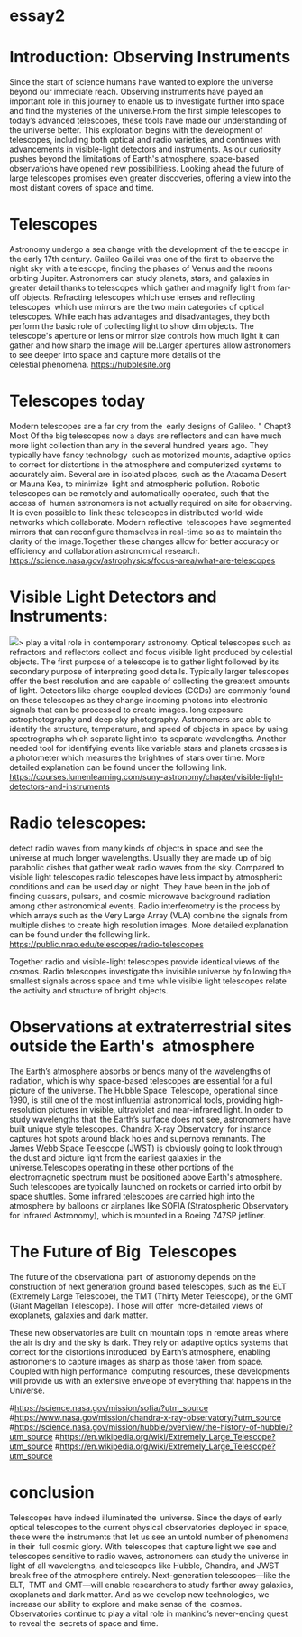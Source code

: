 # essay2

# Introduction: Observing Instruments

Since the start of science humans have wanted to explore the universe beyond our immediate reach. Observing instruments have played an important role in this journey to enable us to investigate further into space and find the mysteries of the universe.From the first simple telescopes to today’s advanced telescopes, these tools have made our understanding of the universe better. This exploration begins with the development of telescopes, including both optical and radio varieties, and continues with advancements in visible-light detectors and instruments. As our curiosity pushes beyond the limitations of Earth's atmosphere, space-based observations have opened new possibilitiess. Looking ahead the future of large telescopes promises even greater discoveries, offering a view into the most distant covers of space and time.

# Telescopes

Astronomy undergo a sea change with the development of the telescope in the early 17th century. Galileo Galilei was one of the first to observe the night sky with a telescope, finding the phases of Venus and the moons orbiting Jupiter. Astronomers can study planets, stars, and galaxies in greater detail thanks to telescopes which gather and magnify light from far-off objects. Refracting telescopes which use lenses and reflecting telescopes  which use mirrors are the two main categories of optical telescopes. While each has advantages and disadvantages, they both perform the basic role of collecting light to show dim objects. The telescope's aperture or lens or mirror size controls how much light it can gather and how sharp the image will be.Larger apertures allow astronomers to see deeper into space and capture more details of the celestial phenomena.
https://hubblesite.org

# Telescopes today

Modern telescopes are a far cry from the early designs of Galileo. " Chapt3 Most Of the big telescopes now a days are reflectors and can have much more light collection than any in the several hundred years ago. They typically have fancy technology such as motorized mounts, adaptive optics to correct for distortions in the atmosphere and computerized systems to accurately aim. Several are in isolated places, such as the Atacama Desert or Mauna Kea, to minimize light and atmospheric pollution. Robotic telescopes can be remotely and automatically operated, such that the access of human astronomers is not actually required on site for observing. It is even possible to link these telescopes in distributed world-wide networks which collaborate. Modern reflective telescopes have segmented mirrors that can reconfigure themselves in real-time so as to maintain the clarity of the image.Together these changes allow for better accuracy or efficiency and collaboration astronomical research.
https://science.nasa.gov/astrophysics/focus-area/what-are-telescopes



# Visible Light Detectors and Instruments:

<img src=“https://github.com/sphemakh-astrolab/md-essay-the-peaky-blinders/blob/c4592f932899b16eeb7182e8a46fc647afff7d74/Visible-Light%20Detector.jpg”>> play a vital role in contemporary astronomy. Optical telescopes such as refractors and reflectors collect and focus visible light produced by celestial objects. The first purpose of a telescope is to gather light followed by its secondary purpose of interpreting good details. Typically larger telescopes offer the best resolution and are capable of collecting the greatest amounts of light. Detectors like charge coupled devices (CCDs) are commonly found on these telescopes as they change incoming photons into electronic signals that can be processed to create images. long exposure astrophotography and deep sky photography. Astronomers are able to identify the structure, temperature, and speed of objects in space by using spectrographs which separate light into its separate wavelengths. Another needed tool for identifying events like variable stars and planets crosses is a photometer which measures the brightnes of stars over time. More detailed explanation can be found under the following link. https://courses.lumenlearning.com/suny-astronomy/chapter/visible-light-detectors-and-instruments

# Radio telescopes:

detect radio waves from many kinds of objects in space and see the universe at much longer wavelengths. Usually they are made up of big parabolic dishes that gather weak radio waves from the sky. Compared to visible light telescopes radio telescopes have less impact by atmospheric conditions and can be used day or night. They have been in the job of finding quasars, pulsars, and cosmic microwave background radiation among other astronomical events. Radio interferometry is the process by which arrays such as the Very Large Array (VLA) combine the signals from multiple dishes to create high resolution images. More detailed explanation can be found under the following link. https://public.nrao.edu/telescopes/radio-telescopes

Together radio and visible-light telescopes provide identical views of the cosmos. Radio telescopes investigate the invisible universe by following the smallest signals across space and time while visible light telescopes relate the activity and structure of bright objects.


# Observations at extraterrestrial sites outside the Earth's atmosphere

The Earth’s atmosphere absorbs or bends many of the wavelengths of radiation, which is why space-based telescopes are essential for a full picture of the universe. The Hubble Space Telescope, operational since 1990, is still one of the most influential astronomical tools, providing high-resolution pictures in visible, ultraviolet and near-infrared light. In order to study wavelengths that the Earth’s surface does not see, astronomers have built unique style telescopes. Chandra X-ray Observatory for instance captures hot spots around black holes and supernova remnants. The James Webb Space Telescope (JWST) is obviously going to look through the dust and picture light from the earliest galaxies in the universe.Telescopes operating in these other portions of the electromagnetic spectrum must be positioned above Earth's atmosphere. Such telescopes are typically launched on rockets or carried into orbit by space shuttles. Some infrared telescopes are carried high into the atmosphere by balloons or airplanes like SOFIA (Stratospheric Observatory for Infrared Astronomy), which is mounted in a Boeing 747SP jetliner.

# The Future of Big Telescopes

The future of the observational part of astronomy depends on the construction of next generation ground based telescopes, such as the ELT (Extremely Large Telescope), the TMT (Thirty Meter Telescope), or the GMT (Giant Magellan Telescope). Those will offer more-detailed views of exoplanets, galaxies and dark matter.

These new observatories are built on mountain tops in remote areas where the air is dry and the sky is dark. They rely on adaptive optics systems that correct for the distortions introduced by Earth’s atmosphere, enabling astronomers to capture images as sharp as those taken from space. Coupled with high performance computing resources, these developments will provide us with an extensive envelope of everything that happens in the Universe.

#https://science.nasa.gov/mission/sofia/?utm_source #https://www.nasa.gov/mission/chandra-x-ray-observatory/?utm_source #https://science.nasa.gov/mission/hubble/overview/the-history-of-hubble/?utm_source #https://en.wikipedia.org/wiki/Extremely_Large_Telescope?utm_source #https://en.wikipedia.org/wiki/Extremely_Large_Telescope?utm_source

# conclusion

Telescopes have indeed illuminated the universe. Since the days of early optical telescopes to the current physical observatories deployed in space, these were the instruments that let us see an untold number of phenomena in their full cosmic glory. With telescopes that capture light we see and telescopes sensitive to radio waves, astronomers can study the universe in light of all wavelengths, and telescopes like Hubble, Chandra, and JWST break free of the atmosphere entirely. Next-generation telescopes—like the ELT, TMT and GMT—will enable researchers to study farther away galaxies, exoplanets and dark matter. And as we develop new technologies, we increase our ability to explore and make sense of the cosmos. Observatories continue to play a vital role in mankind’s never-ending quest to reveal the secrets of space and time.

